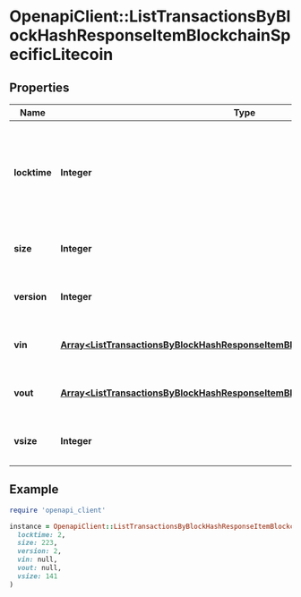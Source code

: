 # OpenapiClient::ListTransactionsByBlockHashResponseItemBlockchainSpecificLitecoin

## Properties

| Name | Type | Description | Notes |
| ---- | ---- | ----------- | ----- |
| **locktime** | **Integer** | Represents the time at which a particular transaction can be added to the blockchain. |  |
| **size** | **Integer** | Represents the total size of this transaction. |  |
| **version** | **Integer** | Represents transaction version number. |  |
| **vin** | [**Array&lt;ListTransactionsByBlockHashResponseItemBlockchainSpecificLitecoinVin&gt;**](ListTransactionsByBlockHashResponseItemBlockchainSpecificLitecoinVin.md) | Represents the transaction inputs. |  |
| **vout** | [**Array&lt;ListTransactionsByBlockHashResponseItemBlockchainSpecificLitecoinVout&gt;**](ListTransactionsByBlockHashResponseItemBlockchainSpecificLitecoinVout.md) | Represents the transaction outputs. |  |
| **vsize** | **Integer** | Represents the virtual size of this transaction. |  |

## Example

```ruby
require 'openapi_client'

instance = OpenapiClient::ListTransactionsByBlockHashResponseItemBlockchainSpecificLitecoin.new(
  locktime: 2,
  size: 223,
  version: 2,
  vin: null,
  vout: null,
  vsize: 141
)
```

